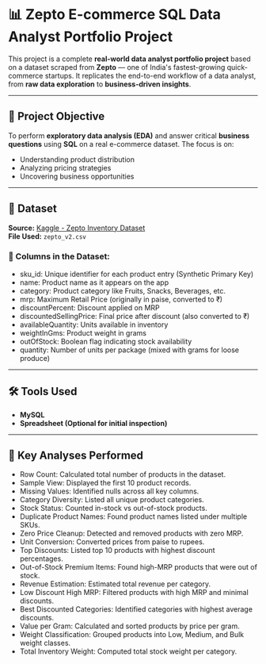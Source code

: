 # 📊 Zepto E-commerce SQL Data Analyst Portfolio Project

This project is a complete **real-world data analyst portfolio project** based on a dataset scraped from **Zepto** — one of India's fastest-growing quick-commerce startups. It replicates the end-to-end workflow of a data analyst, from **raw data exploration** to **business-driven insights**.

---

## 🧠 Project Objective

To perform **exploratory data analysis (EDA)** and answer critical **business questions** using **SQL** on a real e-commerce dataset. The focus is on:

- Understanding product distribution
- Analyzing pricing strategies
- Uncovering business opportunities

---

## 📁 Dataset

**Source:** [Kaggle - Zepto Inventory Dataset](https://www.kaggle.com/datasets/palvinder2006/zepto-inventory-dataset/data?select=zepto_v2.csv)  
**File Used:** `zepto_v2.csv`

### 📌 Columns in the Dataset:

- sku_id: Unique identifier for each product entry (Synthetic Primary Key)
- name: Product name as it appears on the app
- category: Product category like Fruits, Snacks, Beverages, etc.
- mrp: Maximum Retail Price (originally in paise, converted to ₹)
- discountPercent: Discount applied on MRP
- discountedSellingPrice: Final price after discount (also converted to ₹)
- availableQuantity: Units available in inventory
- weightInGms: Product weight in grams
- outOfStock: Boolean flag indicating stock availability
- quantity: Number of units per package (mixed with grams for loose produce)

---

## 🛠️ Tools Used

- **MySQL**
- **Spreadsheet (Optional for initial inspection)**

---

## 🧪 Key Analyses Performed

- Row Count: Calculated total number of products in the dataset.
- Sample View: Displayed the first 10 product records.
- Missing Values: Identified nulls across all key columns.
- Category Diversity: Listed all unique product categories.
- Stock Status: Counted in-stock vs out-of-stock products.
- Duplicate Product Names: Found product names listed under multiple SKUs.
- Zero Price Cleanup: Detected and removed products with zero MRP.
- Unit Conversion: Converted prices from paise to rupees.
- Top Discounts: Listed top 10 products with highest discount percentages.
- Out-of-Stock Premium Items: Found high-MRP products that were out of stock.
- Revenue Estimation: Estimated total revenue per category.
- Low Discount High MRP: Filtered products with high MRP and minimal discounts.
- Best Discounted Categories: Identified categories with highest average discounts.
- Value per Gram: Calculated and sorted products by price per gram.
- Weight Classification: Grouped products into Low, Medium, and Bulk weight classes.
- Total Inventory Weight: Computed total stock weight per category.
